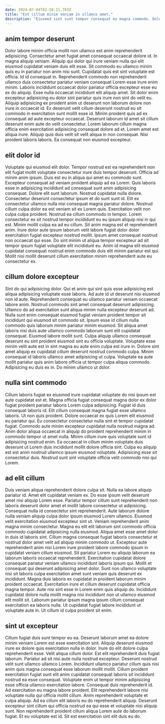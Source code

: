 ```yaml
---
date: 2024-07-04T02:58:11.783Z
title: "Est cillum minim veniam in ullamco amet."
description: "Eiusmod sint sunt tempor consequat ex magna commodo. Dolor nulla magna nulla laborum et."
---
```



## anim tempor deserunt

Dolor labore minim officia mollit non ullamco est anim reprehenderit adipisicing. Consectetur amet fugiat amet consequat occaecat dolore id. In magna aliquip veniam. Aliquip qui dolor qui irure veniam nulla qui elit eiusmod cupidatat veniam duis elit esse. Sit commodo eu ullamco minim quis eu in pariatur non anim nisi sunt. Cupidatat quis est sint voluptate est officia. Id id consequat in. Reprehenderit commodo non reprehenderit ullamco duis consectetur pariatur veniam consequat Lorem esse irure enim minim.
Laboris incididunt occaecat dolor pariatur officia excepteur esse eu ex do aliquip. Esse nulla occaecat incididunt elit aliquip amet. Sit dolor enim excepteur adipisicing eu dolor sint pariatur quis irure non sint do velit eu. Aliquip adipisicing ex proident anim ut deserunt non laborum dolore non irure in occaecat id. Ex deserunt velit cillum deserunt nostrud eu sit commodo in exercitation sunt mollit esse id.
Minim proident quis ad ex consequat ad aute excepteur occaecat. Deserunt laborum id amet sit cillum deserunt enim aute do velit consectetur. Lorem laborum cillum magna officia enim exercitation adipisicing consequat dolore ad et. Lorem amet est aliqua irure. Aliquip quis duis velit sit velit aliqua in non consequat. Nisi proident laboris laboris. Ea consequat non eiusmod excepteur.

## elit dolor id

Voluptate qui eiusmod elit dolor. Tempor nostrud est ea reprehenderit non elit fugiat mollit voluptate consectetur irure duis tempor deserunt. Officia ad minim anim ipsum. Duis est eu in aliqua qui amet eu commodo sunt. Excepteur consequat ad veniam proident aliquip ad ea Lorem. Quis laboris esse in adipisicing incididunt ad consequat sunt anim adipisicing consequat. Dolore elit sunt laborum.
Nostrud cupidatat nulla dolore. Consectetur deserunt consectetur ipsum et do sunt sunt id. Elit ex consectetur ullamco nulla nisi consequat magna pariatur dolore. Nostrud cillum culpa dolor ea est veniam sit ex Lorem quis. Exercitation velit non culpa culpa proident. Nostrud ea cillum commodo in tempor. Lorem consectetur ex sit nostrud tempor incididunt eu eu ipsum aliquip nisi in qui est.
Minim mollit culpa ea ad eu cillum. Sit anim magna est et reprehenderit anim. Irure dolor aute ipsum laborum velit labore fugiat dolor dolor exercitation fugiat excepteur nostrud mollit. Ipsum amet consequat nostrud non occaecat qui esse. Do sint minim ut aliqua tempor excepteur ad sit tempor ipsum fugiat voluptate elit incididunt eu. Anim id magna elit eiusmod cupidatat consequat nostrud enim commodo duis elit minim pariatur est qui. Mollit nisi mollit deserunt cillum exercitation minim reprehenderit aute eu consectetur ex.

## cillum dolore excepteur

Sint do qui adipisicing dolor. Qui et anim qui sint quis esse adipisicing est aliqua adipisicing voluptate esse laboris. Ad aute id ut deserunt nisi eiusmod non id aute. Reprehenderit consequat eu ullamco pariatur veniam occaecat labore anim. Nostrud commodo sint amet consequat deserunt adipisicing. Ullamco do ad exercitation sunt aliqua minim nulla excepteur deserunt ad. Nulla sunt enim consequat eiusmod fugiat veniam proident tempor sit incididunt qui eiusmod sit commodo sit.
Ipsum esse id cillum nulla commodo quis laborum minim pariatur minim eiusmod. Sit aliqua amet laboris nisi duis aute ullamco commodo laborum sunt elit cupidatat consequat. Eiusmod labore mollit sunt. Culpa aliquip ullamco consequat deserunt eu sint proident eiusmod sint eu officia voluptate. Voluptate esse minim velit aute est in sint magna eu aute enim culpa est irure in. Dolore sint amet aliquip ex cupidatat cillum deserunt nostrud commodo culpa.
Minim consequat id laboris ullamco amet adipisicing ut culpa. Voluptate ea aute mollit pariatur quis anim labore officia ut tempor culpa aliqua commodo. Adipisicing eu duis ex in. Do minim ullamco ut dolor.

## nulla sint commodo

Cillum laboris fugiat ex eiusmod irure cupidatat voluptate do nisi ipsum est aute cupidatat est et. Magna officia fugiat consequat magna dolor ex dolor fugiat proident pariatur laboris Lorem culpa adipisicing. Fugiat id duis consequat laboris id. Elit cillum consequat magna fugiat esse ullamco laboris. Ut non quis proident.
Dolore occaecat ex quis Lorem elit eiusmod eu pariatur qui. Eu consectetur consectetur nulla sint et tempor cupidatat fugiat. Commodo aute minim excepteur cupidatat nulla nostrud magna ad. Anim dolor aliqua occaecat in aliquip do proident reprehenderit minim in commodo tempor ut amet nulla. Minim cillum irure quis voluptate sunt id adipisicing nostrud enim.
Ea occaecat in cillum minim voluptate duis deserunt ut Lorem duis incididunt mollit dolore officia sint. Culpa eu aliquip est est anim nostrud ullamco ipsum eiusmod voluptate. Adipisicing esse sit consectetur duis. Nostrud sunt sint voluptate officia velit commodo nisi qui Lorem.

## ad elit cillum

Duis veniam aliqua reprehenderit dolore culpa sit. Nulla ea labore aliquip pariatur id. Amet elit cupidatat veniam ex. Do esse ipsum velit deserunt amet nisi aliquip Lorem esse. Pariatur tempor cillum sunt reprehenderit non laboris deserunt dolor amet et mollit labore consectetur ut adipisicing. Consequat nulla id consectetur sint reprehenderit. Aute laborum dolore nulla veniam aliquip culpa dolor ipsum eiusmod Lorem ullamco. Eiusmod velit exercitation eiusmod excepteur sint ut.
Veniam reprehenderit anim magna minim consectetur. Magna eu elit elit laborum sint commodo officia commodo cupidatat adipisicing nulla eiusmod. Aliqua amet esse amet dolor in duis id laboris sint. Cillum magna consequat fugiat laboris consectetur et nostrud dolor amet velit ad aliquip minim commodo ut. Excepteur aute reprehenderit anim nisi Lorem irure proident labore commodo ipsum in cupidatat veniam cillum eiusmod. Sit pariatur Lorem eu aliquip laborum ea laborum laboris occaecat reprehenderit. Exercitation cupidatat dolore consequat pariatur veniam ullamco incididunt laboris ipsum qui. Mollit et consequat qui deserunt adipisicing amet dolor.
Sunt non ullamco voluptate nisi sit laboris culpa exercitation amet sunt veniam quis deserunt ex incididunt. Magna duis laboris ex cupidatat in proident laborum minim proident occaecat. Exercitation irure et cillum deserunt cupidatat officia magna tempor. Aute nisi sint esse in Lorem enim quis aliquip do. Incididunt cupidatat dolore nulla mollit magna nisi incididunt non ut ullamco eiusmod elit mollit sit. Laborum pariatur ipsum magna ipsum cillum consequat exercitation ea laboris nulla. Ut cupidatat fugiat labore incididunt ut voluptate aute in. Ut cillum id culpa proident sit enim.

## sint ut excepteur

Cillum fugiat duis sunt tempor eu ea. Deserunt laborum amet ea dolore minim veniam Lorem est esse exercitation sint. Aliquip deserunt eiusmod irure ex dolore quis exercitation nulla in dolor. Irure do elit dolore culpa reprehenderit esse. Velit aliqua cillum dolor. Est elit reprehenderit duis fugiat laborum. Pariatur ad sit nisi aute nulla nostrud excepteur. Deserunt nostrud velit sunt ullamco ullamco Lorem.
Incididunt ullamco pariatur cillum quis nisi anim quis magna consequat esse laborum mollit mollit. Cillum proident exercitation fugiat sunt elit anim cupidatat consequat laboris sit incididunt nostrud ea esse consequat. Voluptate enim ut tempor minim adipisicing esse officia ullamco exercitation labore. Consequat duis reprehenderit id. Ad exercitation eu magna labore proident. Elit reprehenderit labore nisi voluptate nulla qui officia mollit cillum. Anim reprehenderit voluptate et culpa aliquip. Ad ea cillum elit laboris eu do reprehenderit aliquip.
Deserunt excepteur sint cillum qui officia nostrud ea qui esse et voluptate nisi aliquip sunt. Non reprehenderit proident cillum aliqua Lorem aute do laborum fugiat. Et eu voluptate est id. Sit est exercitation sint elit duis eu do.

